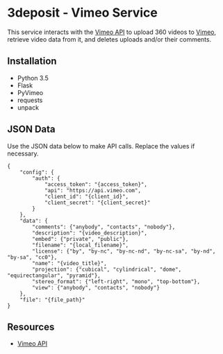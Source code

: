 # 3deposit - Vimeo Service

This service interacts with the [Vimeo API](https://developer.vimeo.com/api/guides/start) to upload 360 videos to [Vimeo](https://vimeo.com/), retrieve video data from it, and deletes uploads and/or their comments.

## Installation

- Python 3.5
- Flask
- PyVimeo
- requests
- unpack

## JSON Data

Use the JSON data below to make API calls. Replace the values if necessary.

```
{
    "config": {
        "auth": {
            "access_token": "{access_token}",
            "api": "https://api.vimeo.com",
            "client_id": "{client_id}",
            "client_secret": "{client_secret}"
        }
    },
    "data": {
        "comments": {"anybody", "contacts", "nobody"},
        "description": "{video_description}",
        "embed": {"private", "public"},
        "filename": "{local_filename}",
        "license": {"by", "by-nc", "by-nc-nd", "by-nc-sa", "by-nd", "by-sa", "cc0"},
        "name": "{video_title}",
        "projection": {"cubical", "cylindrical", "dome", "equirectangular", "pyramid"},
        "stereo_format": {"left-right", "mono", "top-bottom"},
        "view": {"anybody", "contacts", "nobody"}
    },
    "file": "{file_path}"
}
```

## Resources

- [Vimeo API](https://developer.vimeo.com/api/guides/start)
